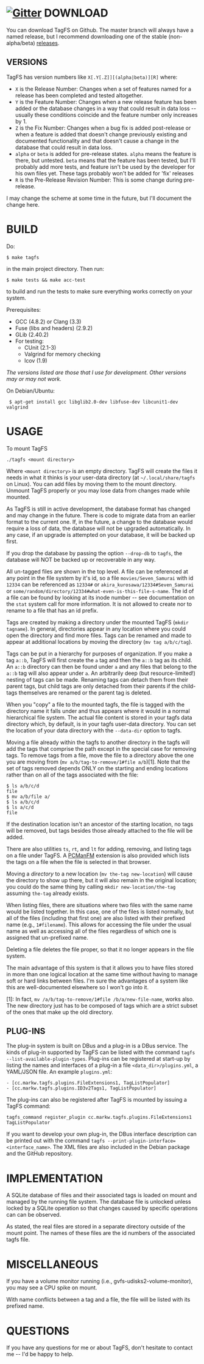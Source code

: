 [![Gitter](https://badges.gitter.im/Join%20Chat.svg)](https://gitter.im/mwatts15/TagFS?utm_source=badge&utm_medium=badge&utm_campaign=pr-badge&utm_content=badge)
DOWNLOAD
========

You can download TagFS on Github. The master branch will always have a named release, but I recommend downloading one of the stable (non-alpha/beta) [releases](https://github.com/mwatts15/TagFS/releases).

VERSIONS
--------
TagFS has version numbers like `X[.Y[.Z]][(alpha|beta)][R]` where:

- `X` is the Release Number: Changes when a set of features named for a release has been completed and tested altogether.
- `Y` is the Feature Number: Changes when a new release feature has been added or the database changes in a way that could result in data loss -- usually these conditions coincide and the feature number only increases by 1.
- `Z` is the Fix Number: Changes when a bug fix is added post-release or when a feature is added that doesn't change previously existing and documented functionality and that doesn't cause a change in the database that could result in data loss.
- `alpha` or `beta` is added for pre-release states. `alpha` means the feature is there, but untested. `beta` means that the feature has been tested, but I'll probably add more tests, and feature isn't be used by the developer for his own files yet. These tags probably won't be added for 'fix' releases 
- `R` is the Pre-Release Revision Number: This is some change during pre-release.

I may change the scheme at some time in the future, but I'll document the change here.

BUILD
=====

Do:

    $ make tagfs

in the main project directory. Then run:

    $ make tests && make acc-test

to build and run the tests to make sure everything works correctly on your system.

Prerequisites:
 - GCC (4.8.2) or Clang (3.3)
 - Fuse (libs and headers) (2.9.2)
 - GLib (2.40.2)
 - For testing:
   - CUnit (2.1-3)
   - Valgrind for memory checking
   - lcov (1.9)

*The versions listed are those that I use for development. Other versions may or may not work.*

On Debian/Ubuntu:

     $ apt-get install gcc libglib2.0-dev libfuse-dev libcunit1-dev valgrind

USAGE
=====
To mount TagFS

    ./tagfs <mount directory>

Where `<mount directory>` is an empty directory. TagFS will create the files it needs in what it thinks is your user-data directory (at `~/.local/share/tagfs` on Linux). You can add files by moving them to the mount directory. Unmount TagFS properly or you may lose data from changes made while mounted.

As TagFS is still in active development, the database format has changed and may change in the future. There is code to migrate data from an earlier format to the current one. If, in the future, a change to the database would require a loss of data, the database will not be upgraded automatically. In any case, if an upgrade is attempted on your database, it will be backed up first.

If you drop the database by passing the option `--drop-db` to `tagfs`, the database will NOT be backed up or recoverable in any way.

All un-tagged files are shown in the top level. A file can be referenced at any point in the file system by it's id, so a file `movies/Seven_Samurai` with id `12334` can be referenced as `12334#` or `akira_kurosawa/12334#Seven_Samurai` or `some/random/directory/12334#what-even-is-this-file-s-name`. The id of a file can be found by looking at its inode number -- see documentation on the `stat` system call for more information. It is not allowed to create nor to rename to a file that has an id prefix.

Tags are created by making a directory under the mounted TagFS (`mkdir tagname`). In general, directories appear in any location where you could open the directory and find more files. Tags can be renamed and made to appear at additional locations by moving the directory (`mv tag a/b/c/tag`). 

Tags can be put in a hierarchy for purposes of organization. If you make a tag `a::b`, TagFS will first create the `a` tag and then the `a::b` tag as its child. An `a::b` directory can then be found under `a` and any files that belong to the `a::b` tag will also appear under `a`. An arbitrarily deep (but resource-limited!) nesting of tags can be made. Renaming tags can detach them from their parent tags, but child tags are only detached from their parents if the child-tags themselves are renamed or the parent tag is deleted.

When you "copy" a file to the mounted tagfs, the file is tagged with the directory name it falls under and thus appears where it would in a normal  hierarchical file system. The actual file content is stored in your tagfs data directory which, by default, is in your tagfs user-data directory. You can set the location of your data directory with the `--data-dir` option to tagfs.

Moving a file already within the tagfs to another directory in the tagfs will add the tags that comprise the path except in the special case for removing tags. To remove tags from a file, move the file to a directory above the one you are moving from (`mv a/b/tag-to-remove/1#file a/b`)[1]. Note that the set of tags removed depends ONLY on the starting and ending locations rather than on all of the tags associated with the file: 
    
    $ ls a/b/c/d
    file
    $ mv a/b/file a/
    $ ls a/b/c/d
    $ ls a/c/d
    file

If the destination location isn't an ancestor of the starting location, no tags will be removed, but tags besides those already attached to the file will be added.

There are also utilities `ts`, `rt`, and `lt` for adding, removing, and listing tags on a file under TagFS. A [PCManFM](http://wiki.lxde.org/en/PCManFM) extension is also provided which lists the tags on a file when the file is selected in that browser.

Moving a *directory* to a new location (`mv the-tag new-location`) will cause the directory to show up there, but it will also remain in the original location; you could do the same thing by calling `mkdir new-location/the-tag` assuming `the-tag` already exists.

When listing files, there are situations where two files with the same name would be listed together. In this case, one of the files is listed normally, but all of the files (including that first one) are also listed with their prefixed name (e.g., `1#filename`). This allows for accessing the file under the usual name as well as accessing all of the files regardless of which one is assigned that un-prefixed name.

Deleting a file deletes the file proper, so that it no longer appears in the file system.

The main advantage of this system is that it allows you to have files stored in more than one logical location at the same time without having to manage soft or hard links between files. I'm sure the advantages of a system like this are well-documented elsewhere so I won't go into it.

  [1]: In fact, `mv /a/b/tag-to-remove/1#file /b/a/new-file-name`, works also. The new directory just has to be composed of tags which are a strict subset of the ones that make up the old directory.

PLUG-INS
--------
The plug-in system is built on DBus and a plug-in is a DBus service. The kinds of plug-in supported by TagFS can be listed with the command `tagfs --list-available-plugin-types`. Plug-ins can be registered at start-up by listing the names and interfaces of a plug-in a file `<data_dir>/plugins.yml`, a YAML/JSON file. An example `plugins.yml`:
    
    - [cc.markw.tagfs.plugins.FileExtensions1, TagListPopulator]
    - [cc.markw.tagfs.plugins.ID3v2Tags1, TagListPopulator]

The plug-ins can also be registered after TagFS is mounted by issuing a TagFS command:

    tagfs_command register_plugin cc.markw.tagfs.plugins.FileExtensions1 TagListPopulator

If you want to develop your own plug-in, the DBus interface description can be printed out with the command `tagfs --print-plugin-interface=<interface_name>`. The XML files are also included in the Debian package and the GitHub repository.

IMPLEMENTATION
==============
A SQLite database of files and their associated tags is loaded on mount and managed by the running file system. The database file is unlocked unless locked by a SQLite operation so that changes caused by specific operations can can be observed.

As stated, the real files are stored in a separate directory outside of the mount point. The names of these files are the id numbers of the associated tagfs file.

MISCELLANEOUS
=============
If you have a volume monitor running (i.e., gvfs-udisks2-volume-monitor), you may see a CPU spike on mount.

With name conflicts between a tag and a file, the file will be listed with its prefixed name.

QUESTIONS
=========
If you have any questions for me or about TagFS, don't hesitate to contact me -- I'd be happy to help.
